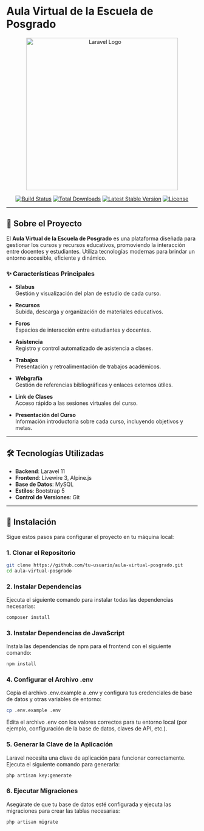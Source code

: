 # Aula Virtual de la Escuela de Posgrado

<p align="center">
  <a href="https://laravel.com" target="_blank">
    <img src="https://raw.githubusercontent.com/laravel/art/master/logo-lockup/5%20SVG/2%20CMYK/1%20Full%20Color/laravel-logolockup-cmyk-red.svg" width="400" alt="Laravel Logo">
  </a>
</p>

<p align="center">
  <a href="https://github.com/laravel/framework/actions"><img src="https://github.com/laravel/framework/workflows/tests/badge.svg" alt="Build Status"></a>
  <a href="https://packagist.org/packages/laravel/framework"><img src="https://img.shields.io/packagist/dt/laravel/framework" alt="Total Downloads"></a>
  <a href="https://packagist.org/packages/laravel/framework"><img src="https://img.shields.io/packagist/v/laravel/framework" alt="Latest Stable Version"></a>
  <a href="https://packagist.org/packages/laravel/framework"><img src="https://img.shields.io/packagist/l/laravel/framework" alt="License"></a>
</p>

---


## 🏫 Sobre el Proyecto

El **Aula Virtual de la Escuela de Posgrado** es una plataforma diseñada para gestionar los cursos y recursos educativos, promoviendo la interacción entre docentes y estudiantes. Utiliza tecnologías modernas para brindar un entorno accesible, eficiente y dinámico.

### ✨ Características Principales

- **Sílabus**  
  Gestión y visualización del plan de estudio de cada curso.

- **Recursos**  
  Subida, descarga y organización de materiales educativos.

- **Foros**  
  Espacios de interacción entre estudiantes y docentes.

- **Asistencia**  
  Registro y control automatizado de asistencia a clases.

- **Trabajos**  
  Presentación y retroalimentación de trabajos académicos.

- **Webgrafía**  
  Gestión de referencias bibliográficas y enlaces externos útiles.

- **Link de Clases**  
  Acceso rápido a las sesiones virtuales del curso.

- **Presentación del Curso**  
  Información introductoria sobre cada curso, incluyendo objetivos y metas.

---

## 🛠️ Tecnologías Utilizadas

- **Backend**: Laravel 11  
- **Frontend**: Livewire 3, Alpine.js  
- **Base de Datos**: MySQL  
- **Estilos**: Bootstrap 5  
- **Control de Versiones**: Git

---

## 🚀 Instalación

Sigue estos pasos para configurar el proyecto en tu máquina local:

### 1. Clonar el Repositorio

```bash
git clone https://github.com/tu-usuario/aula-virtual-posgrado.git
cd aula-virtual-posgrado
```

### 2. Instalar Dependencias

Ejecuta el siguiente comando para instalar todas las dependencias necesarias:

```bash
composer install
```

### 3. Instalar Dependencias de JavaScript

Instala las dependencias de npm para el frontend con el siguiente comando:

```bash
npm install
```

### 4. Configurar el Archivo .env

Copia el archivo .env.example a .env y configura tus credenciales de base de datos y otras variables de entorno:

```bash
cp .env.example .env
```

Edita el archivo .env con los valores correctos para tu entorno local (por ejemplo, configuración de la base de datos, claves de API, etc.).

### 5. Generar la Clave de la Aplicación

Laravel necesita una clave de aplicación para funcionar correctamente. Ejecuta el siguiente comando para generarla:

```bash
php artisan key:generate
```

### 6. Ejecutar Migraciones

Asegúrate de que tu base de datos esté configurada y ejecuta las migraciones para crear las tablas necesarias:

```bash
php artisan migrate
```
